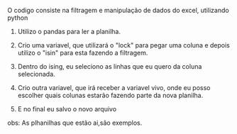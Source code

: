 O codigo consiste na filtragem e manipulação de dados do excel, utilizando python

  1. Utilizo o pandas para ler a planilha.

  2. Crio uma variavel, que utilizará o "lock" para pegar uma coluna e depois utilizo o "isin" para esta fazendo a filtragem.

  3. Dentro do ising, eu seleciono as linhas que eu quero da coluna selecionada. 

  4. Crio outra variavel, que irá receber a variavel vivo, onde eu posso escolher quais colunas estarão fazendo parte da
  nova planilha.
 
  5. E no final eu salvo o novo arquivo

  obs: As plhanilhas que estão ai,são exemplos.
